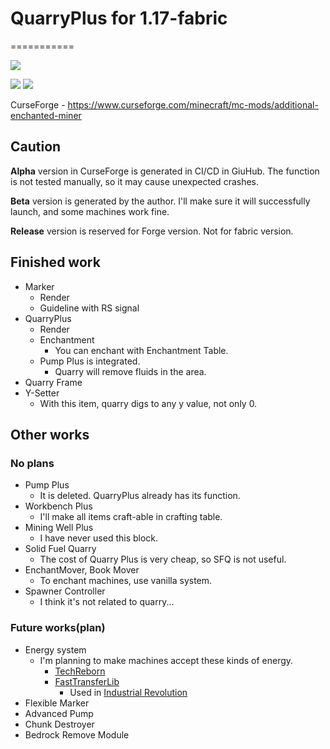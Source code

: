 # QuarryPlus for 1.17-fabric
===========

[![](https://github.com/Kotori316/QuarryPlus/workflows/Build%20Check%20and%20Publish/badge.svg)](https://github.com/Kotori316/QuarryPlus/actions)

[![](http://cf.way2muchnoise.eu/versions/additional-enchanted-miner.svg)](https://www.curseforge.com/minecraft/mc-mods/additional-enchanted-miner)
[![](http://cf.way2muchnoise.eu/full_additional-enchanted-miner_downloads.svg)](https://www.curseforge.com/minecraft/mc-mods/additional-enchanted-miner)

CurseForge - https://www.curseforge.com/minecraft/mc-mods/additional-enchanted-miner

## Caution

**Alpha** version in CurseForge is generated in CI/CD in GiuHub. The function is not tested manually, so it may cause
unexpected crashes.

**Beta** version is generated by the author. I'll make sure it will successfully launch, and some machines work fine.

**Release** version is reserved for Forge version. Not for fabric version.

## Finished work

* Marker
  * Render
  * Guideline with RS signal
* QuarryPlus
  * Render
  * Enchantment
    * You can enchant with Enchantment Table.
  * Pump Plus is integrated.
    * Quarry will remove fluids in the area.
* Quarry Frame
* Y-Setter
  * With this item, quarry digs to any y value, not only 0.

## Other works

### No plans

* Pump Plus
  * It is deleted. QuarryPlus already has its function.
* Workbench Plus
  * I'll make all items craft-able in crafting table.
* Mining Well Plus
  * I have never used this block.
* Solid Fuel Quarry
  * The cost of Quarry Plus is very cheap, so SFQ is not useful.
* EnchantMover, Book Mover
  * To enchant machines, use vanilla system.
* Spawner Controller
  * I think it's not related to quarry...

### Future works(plan)

* Energy system
  * I'm planning to make machines accept these kinds of energy.
    * [TechReborn](https://github.com/TechReborn/TechReborn)
    * [FastTransferLib](https://github.com/Technici4n/FastTransferLib)
      * Used in [Industrial Revolution](https://github.com/GabrielOlvH/Industrial-Revolution)
* Flexible Marker
* Advanced Pump
* Chunk Destroyer
* Bedrock Remove Module
